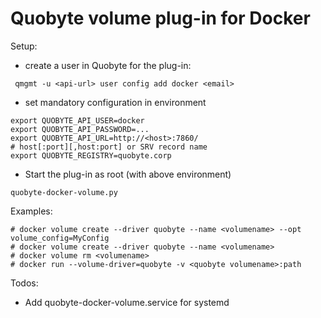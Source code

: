 Quobyte volume plug-in for Docker
=================================

Setup:
* create a user in Quobyte for the plug-in:
```
 qmgmt -u <api-url> user config add docker <email>
```

* set mandatory configuration in environment
```
export QUOBYTE_API_USER=docker
export QUOBYTE_API_PASSWORD=...
export QUOBYTE_API_URL=http://<host>:7860/
# host[:port][,host:port] or SRV record name
export QUOBYTE_REGISTRY=quobyte.corp
```

* Start the plug-in as root (with above environment)
``` 
quobyte-docker-volume.py 
```

Examples:

```
# docker volume create --driver quobyte --name <volumename> --opt volume_config=MyConfig
# docker volume create --driver quobyte --name <volumename>
# docker volume rm <volumename>
# docker run --volume-driver=quobyte -v <quobyte volumename>:path
```

Todos:
* Add quobyte-docker-volume.service for systemd
